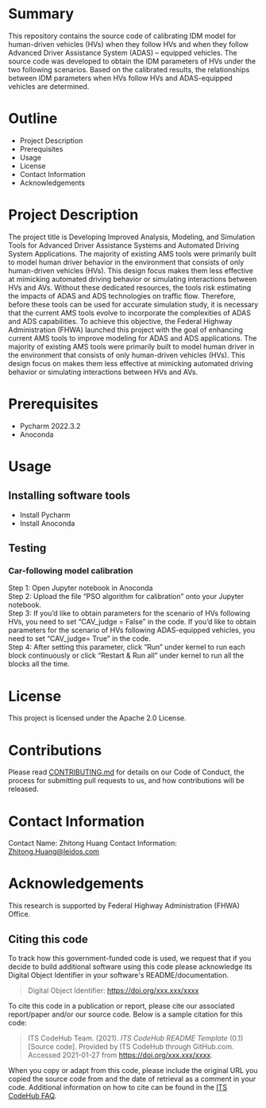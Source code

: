 # Summary
This repository contains the source code of calibrating IDM model for human-driven vehicles (HVs) when they follow HVs and when they follow Advanced Driver Assistance System (ADAS) – equipped vehicles. 
The source code was developed to obtain the IDM parameters of HVs under the two following scenarios. Based on the calibrated results, the relationships between IDM parameters when HVs follow HVs and ADAS-equipped 
vehicles are determined. 
# Outline
* Project Description
* Prerequisites
* Usage
* License
* Contact Information
* Acknowledgements
# Project Description
The project title is Developing Improved Analysis, Modeling, and Simulation Tools for Advanced Driver Assistance Systems and Automated Driving System Applications. The majority of existing AMS tools were 
primarily built to model human driver behavior in the environment that consists of only human-driven vehicles (HVs). This design focus makes them less effective at mimicking automated driving behavior or 
simulating interactions between HVs and AVs. Without these dedicated resources, the tools risk estimating the impacts of ADAS and ADS technologies on traffic flow. Therefore, before these tools can be used 
for accurate simulation study, it is necessary that the current AMS tools evolve to incorporate the complexities of ADAS and ADS capabilities. To achieve this objective, the Federal Highway Administration (FHWA) 
launched this project with the goal of enhancing current AMS tools to improve modeling for ADAS and ADS applications. The majority of existing AMS tools were primarily built to model human driver in the environment 
that consists of only human-driven vehicles (HVs). This design focus on makes them less effective at mimicking automated driving behavior or simulating interactions between HVs and AVs. 
# Prerequisites
* Pycharm 2022.3.2
* Anoconda
# Usage
## Installing software tools
* Install Pycharm
* Install Anoconda
## Testing
### Car-following model calibration
Step 1: Open Jupyter notebook in Anoconda\
Step 2: Upload the file “PSO algorithm for calibration” onto your Jupyter notebook.\
Step 3: If you’d like to obtain parameters for the scenario of HVs following HVs, you need to set “CAV_judge = False” in the code. If you’d like to obtain parameters for the scenario of HVs following ADAS-equipped vehicles, you need to set “CAV_judge= True” in the code.\
Step 4: After setting this parameter, click “Run” under kernel to run each block continuously or click “Restart & Run all” under kernel to run all the blocks all the time. 
# License
This project is licensed under the Apache 2.0 License.
# Contributions

Please read [CONTRIBUTING.md](https://github.com/usdot-jpo-codehub/codehub-readme-template/blob/master/Contributing.MD) for details on our Code of Conduct, the process for submitting pull requests to us, and how contributions will be released.

# Contact Information

Contact Name: Zhitong Huang
Contact Information: Zhitong.Huang@leidos.com
# Acknowledgements
This research is supported by Federal Highway Administration (FHWA) Office.
## Citing this code
To track how this government-funded code is used, we request that if you decide to build additional software using this code please acknowledge its Digital Object Identifier in your software's README/documentation.

> Digital Object Identifier: https://doi.org/xxx.xxx/xxxx

To cite this code in a publication or report, please cite our associated report/paper and/or our source code. Below is a sample citation for this code:

> ITS CodeHub Team. (2021). _ITS CodeHub README Template_ (0.1) [Source code]. Provided by ITS CodeHub through GitHub.com. Accessed 2021-01-27 from https://doi.org/xxx.xxx/xxxx.

When you copy or adapt from this code, please include the original URL you copied the source code from and the date of retrieval as a comment in your code. Additional information on how to cite can be found in the [ITS CodeHub FAQ](https://its.dot.gov/code/#/faqs).
